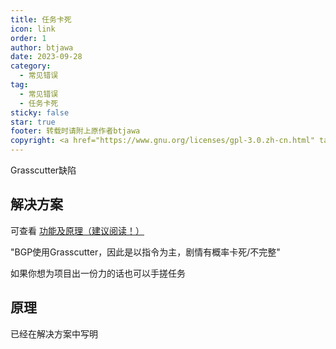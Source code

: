 ```yaml
---
title: 任务卡死
icon: link
order: 1
author: btjawa
date: 2023-09-28
category:
  - 常见错误
tag:
  - 常见错误
  - 任务卡死
sticky: false
star: true
footer: 转载时请附上原作者btjawa
copyright: <a href="https://www.gnu.org/licenses/gpl-3.0.zh-cn.html" target="_blank">GPL-3.0 协议</a>&nbsp;版权所有 © 2023 <a href="https://github.com/btjawa/BGP-docs" target="_blank">btjawa</a>
---
```


Grasscutter缺陷
<!-- more -->

## 解决方案

可查看 [功能及原理（建议阅读！）](../docs/feature.md)

"BGP使用Grasscutter，因此是以指令为主，剧情有概率卡死/不完整"

如果你想为项目出一份力的话也可以手搓任务

## 原理

已经在解决方案中写明